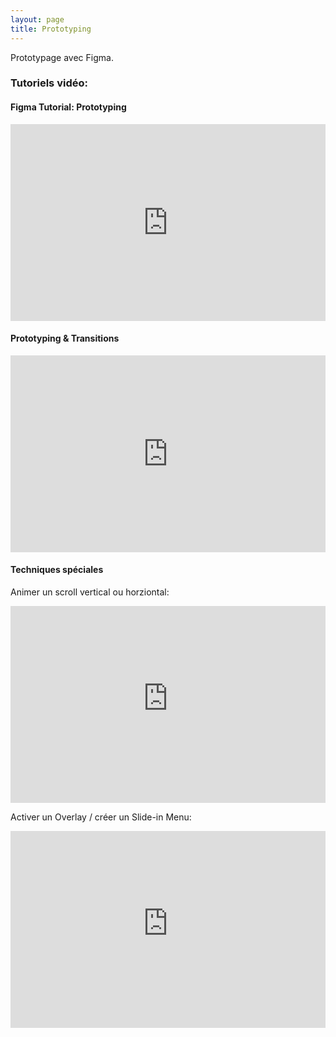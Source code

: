 ```yaml
---
layout: page
title: Prototyping
---
```


Prototypage avec Figma.

### Tutoriels vidéo:

#### Figma Tutorial: Prototyping

<iframe width="100%" height="315" src="https://www.youtube.com/embed/-sAAa-CCOcg" frameborder="0" allow="autoplay; encrypted-media" allowfullscreen></iframe>

#### Prototyping & Transitions

<iframe width="100%" height="315" src="https://www.youtube.com/embed/PrSwK0Cpvfw" frameborder="0" allow="autoplay; encrypted-media" allowfullscreen></iframe>

#### Techniques spéciales

Animer un scroll vertical ou horziontal: 

<iframe width="100%" height="315" src="https://www.youtube-nocookie.com/embed/NotzR0hftvo?si=ECkBCbT8Zk_4EcMX" title="YouTube video player" frameborder="0" allow="accelerometer; autoplay; clipboard-write; encrypted-media; gyroscope; picture-in-picture; web-share" allowfullscreen></iframe>

Activer un Overlay / créer un Slide-in Menu: 

<iframe width="100%" height="315" src="https://www.youtube-nocookie.com/embed/OF835npK0bo?si=SfgdVWXXIJnSCmi5" title="YouTube video player" frameborder="0" allow="accelerometer; autoplay; clipboard-write; encrypted-media; gyroscope; picture-in-picture; web-share" allowfullscreen></iframe>